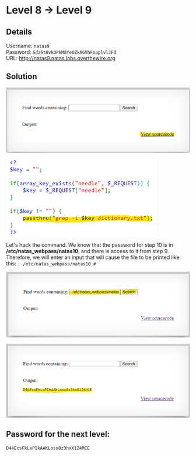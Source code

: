 # Level 8 → Level 9

## Details
Username: `natas9`<br />
Password: `Sda6t0vkOPkM8YeOZkAGVhFoaplvlJFd`<br />
URL:      http://natas9.natas.labs.overthewire.org

## Solution
<img src="./0.png"></img>

<img src="./1.png"></img>

Let's hack the command. We know that the password for step 10 is in **/etc/natas_webpass/natas10**, and there is access to it from step 9. Therefore, we will enter an input that will cause the file to be printed like this: `. /etc/natas_webpass/natas10 #`

<img src="./2.png"></img>

<img src="./3.png"></img>

## Password for the next level:
```
D44EcsFkLxPIkAAKLosx8z3hxX1Z4MCE
```

